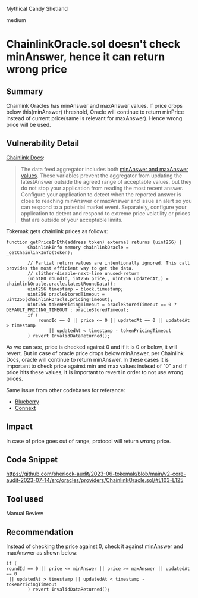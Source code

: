 Mythical Candy Shetland

medium

# ChainlinkOracle.sol doesn't check minAnswer, hence it can return wrong price
## Summary
Chainlink Oracles has minAnswer and maxAnswer values. If price drops below this(minAnswer) threshold, Oracle will continue to return minPrice instead of current price(same is relevant for maxAnswer). Hence wrong price will be used.
## Vulnerability Detail
[Chainlink Docs](https://docs.chain.link/data-feeds#check-the-latest-answer-against-reasonable-limits):
> The data feed aggregator includes both [minAnswer and maxAnswer values](https://github.com/smartcontractkit/libocr/blob/9e4afd8896f365b964bdf769ca28f373a3fb0300/contract/AccessControlledOffchainAggregator.sol#L33). These variables prevent the aggregator from updating the latestAnswer outside the agreed range of acceptable values, but they do not stop your application from reading the most recent answer.
> Configure your application to detect when the reported answer is close to reaching minAnswer or maxAnswer and issue an alert so you can respond to a potential market event. Separately, configure your application to detect and respond to extreme price volatility or prices that are outside of your acceptable limits.

Tokemak gets chainlink prices as follows:
```solidity
function getPriceInEth(address token) external returns (uint256) {
        ChainlinkInfo memory chainlinkOracle = _getChainlinkInfo(token);

        // Partial return values are intentionally ignored. This call provides the most efficient way to get the data.
        // slither-disable-next-line unused-return
        (uint80 roundId, int256 price,, uint256 updatedAt,) = chainlinkOracle.oracle.latestRoundData();
        uint256 timestamp = block.timestamp;
        uint256 oracleStoredTimeout = uint256(chainlinkOracle.pricingTimeout);
        uint256 tokenPricingTimeout = oracleStoredTimeout == 0 ? DEFAULT_PRICING_TIMEOUT : oracleStoredTimeout;
        if (
            roundId == 0 || price <= 0 || updatedAt == 0 || updatedAt > timestamp
                || updatedAt < timestamp - tokenPricingTimeout
        ) revert InvalidDataReturned();
```
As we can see, price is checked against 0 and if it is 0 or below, it will revert. But in case of oracle price drops below minAnswer, per Chainlink Docs, oracle will continue to return minAnswer. In these cases it is important to check price against min and max values instead of "0" and if price hits these values, it is important to revert in order to not use wrong prices.

Same issue from other codebases for referance:
- [Blueberry](https://solodit.xyz/issues/m-16-chainlinkadapteroracle-will-return-the-wrong-price-for-asset-if-underlying-aggregator-hits-minanswer-sherlock-blueberry-blueberry-git#)
- [Connext](https://solodit.xyz/issues/missing-checks-for-chainlink-oracle-spearbit-connext-pdf)
## Impact
In case of price goes out of range, protocol will return wrong price.
## Code Snippet
https://github.com/sherlock-audit/2023-06-tokemak/blob/main/v2-core-audit-2023-07-14/src/oracles/providers/ChainlinkOracle.sol/#L103-L125
## Tool used

Manual Review

## Recommendation
Instead of checking the price against 0, check it against minAnswer and maxAnswer as shown below:
```solidity
if (
roundId == 0 || price <= minAnswer || price >= maxAnswer || updatedAt == 0 
 || updatedAt > timestamp || updatedAt < timestamp - tokenPricingTimeout
        ) revert InvalidDataReturned();
```